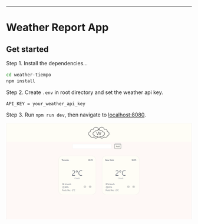---

# Weather Report App


## Get started

Step 1. Install the dependencies...

```bash
cd weather-tiempo
npm install
```

Step 2. Create `.env` in root directory and set the weather api key.

```
API_KEY = your_weather_api_key
```

Step 3. Run `npm run dev`, then navigate to [localhost:8080](http://localhost:8080). 

![image-20240130102643659](assets/image-20240130102643659.png)

